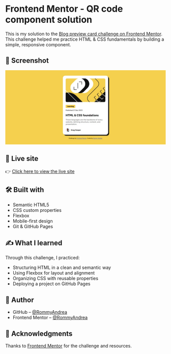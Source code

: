 # Frontend Mentor - QR code component solution

This is my solution to the [Blog preview card challenge on Frontend Mentor](https://www.frontendmentor.io/challenges/blog-preview-card-ckPaj01IcS). This challenge helped me practice HTML & CSS fundamentals by building a simple, responsive component.

## 📸 Screenshot

![Blog preview card Screenshot](images/blog-preview-card-screenshot.jpeg)

## 🔗 Live site

👉 [Click here to view the live site](https://rommyandrea.github.io/blog-preview-card/)

## 🛠️ Built with

- Semantic HTML5
- CSS custom properties
- Flexbox
- Mobile-first design
- Git & GitHub Pages

## ✍️ What I learned

Through this challenge, I practiced:
- Structuring HTML in a clean and semantic way
- Using Flexbox for layout and alignment
- Organizing CSS with reusable properties
- Deploying a project on GitHub Pages

## 👤 Author

- GitHub – [@RommyAndrea](https://github.com/RommyAndrea)
- Frontend Mentor – [@RommyAndrea](https://www.frontendmentor.io/profile/RommyAndrea)

## 🙏 Acknowledgments

Thanks to [Frontend Mentor](https://www.frontendmentor.io) for the challenge and resources.

